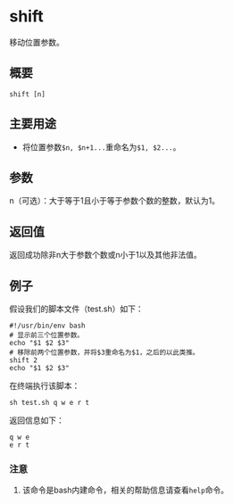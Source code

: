 # shift

移动位置参数。

## 概要

```text
shift [n]
```

## 主要用途

* 将位置参数`$n, $n+1...`重命名为`$1, $2...`。

## 参数

n（可选）：大于等于1且小于等于参数个数的整数，默认为1。

## 返回值

返回成功除非n大于参数个数或n小于1以及其他非法值。

## 例子

假设我们的脚本文件（test.sh）如下：

```text
#!/usr/bin/env bash
# 显示前三个位置参数。
echo "$1 $2 $3"
# 移除前两个位置参数，并将$3重命名为$1，之后的以此类推。
shift 2
echo "$1 $2 $3"
```

在终端执行该脚本：

```text
sh test.sh q w e r t
```

返回信息如下：

```text
q w e
e r t
```

### 注意

1. 该命令是bash内建命令，相关的帮助信息请查看`help`命令。

